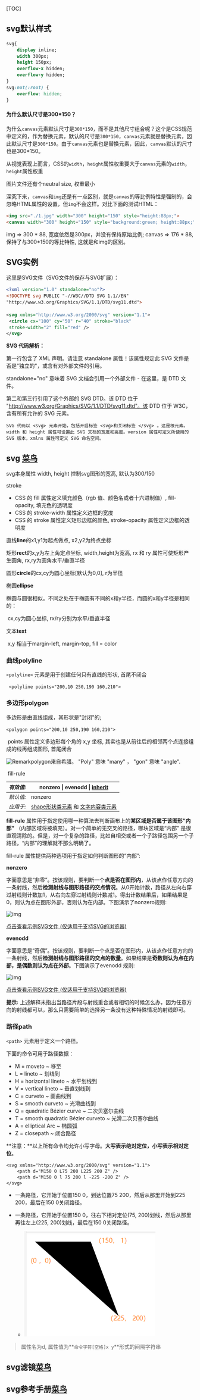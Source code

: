[TOC]

## svg默认样式

```css
svg{
    display inline;
    width 300px;
    height 150px;
    overflow-x hidden;
    overflow-y hidden;
}
svg:not(:root) {
    overflow: hidden;
}
```

#### 为什么默认尺寸是300*150？

为什么`canvas`元素默认尺寸是`300*150`，而不是其他尺寸组合呢？这个是CSS规范中定义的，作为替换元素，默认的尺寸是`300*150`，`canvas`元素就是替换元素，因此默认尺寸是`300*150`。由于`canvas`元素也是替换元素，因此，`canvas`默认的尺寸也是300*150。

从视觉表现上而言，CSS的`width`，`height`属性权重要大于`canvas`元素的`width`，`height`属性权重

图片文件还有个neutral size, 权重最小

深究下来，`canvas`和`img`还是有一点区别，就是`canvas`的等比例特性是强制的，会忽略HTML属性的设置，但`img`不会这样。对比下面的测试HTML：

```html
<img src="./1.jpg" width="300" height="150" style="height:88px;">
<canvas width="300" height="150" style="background:green; height:88px;"></canvas>
```

img => 300 * 88, 宽度依然是300px，并没有保持原始比例; canvas => 176 * 88, 保持了与300*150的等比特性, 这就是和img的区别。



## SVG实例

这里是SVG文件（SVG文件的保存与SVG扩展）：

```xml
<?xml version="1.0" standalone="no"?>
<!DOCTYPE svg PUBLIC "-//W3C//DTD SVG 1.1//EN"
"http://www.w3.org/Graphics/SVG/1.1/DTD/svg11.dtd">

<svg xmlns="http://www.w3.org/2000/svg" version="1.1">
 <circle cx="100" cy="50" r="40" stroke="black"
 stroke-width="2" fill="red" />
</svg>
```

**SVG 代码解析：**

第一行包含了 XML 声明。请注意 standalone 属性！该属性规定此 SVG 文件是否是"独立的"，或含有对外部文件的引用。

standalone="no" 意味着 SVG 文档会引用一个外部文件 - 在这里，是 DTD 文件。

第二和第三行引用了这个外部的 SVG DTD。该 DTD 位于 "http://www.w3.org/Graphics/SVG/1.1/DTD/svg11.dtd"。该 DTD 位于 W3C，含有所有允许的 SVG 元素。

`SVG 代码以 <svg> 元素开始，包括开启标签 <svg>和关闭标签 </svg> 。这是根元素。width 和 height 属性可设置此 SVG 文档的宽度和高度。version 属性可定义所使用的 SVG 版本，xmlns 属性可定义 SVG 命名空间。`



## svg [菜鸟](https://www.runoob.com/svg/svg-path.html)

svg本身属性 width, height 控制svg图形的宽高, 默认为300/150

stroke

- CSS 的 fill 属性定义填充颜色（rgb 值、颜色名或者十六进制值）, fill-opacity, 填充色的透明度
- CSS 的 stroke-width 属性定义边框的宽度
- CSS 的 stroke 属性定义矩形边框的颜色, stroke-opacity 属性定义边框的透明度

直线**line**的x1,y1为起点做点, x2,y2为终点坐标

矩形**rect**的x,y为左上角定点坐标, width,height为宽高, rx 和 ry 属性可使矩形产生圆角, rx,ry为圆角水平/垂直半径

圆形**circle**的cx,cy为圆心坐标[默认为0,0], r为半径

椭圆**ellipse**

​	椭圆与圆很相似。不同之处在于椭圆有不同的x和y半径，而圆的x和y半径是相同的：

​	cx,cy为圆心坐标, rx/ry分别为水平/垂直半径

文本**text**

​	x,y 相当于margin-left, margin-top, fill = color

### 曲线**polyline**

`<polyline>` 元素是用于创建任何只有直线的形状, 首尾不闭合

` <polyline points="200,10 250,190 160,210">`



### 多边形**polygon** 

多边形是由直线组成，其形状是"封闭"的; 

`<polygon points="200,10 250,190 160,210">`

​	points 属性定义多边形每个角的 x,y 坐标, 其实也是从前往后的相邻两个点连接组成的线再组成图形, 首尾闭合

![Remark](https://www.runoob.com/images/lamp.gif)polygon来自希腊。 "Poly" 意味 "many" ， "gon" 意味 "angle".

​	fill-rule

| *有效值:* | nonzero \| evenodd \| [inherit](http://www.w3.org/TR/2008/REC-CSS2-20080411/cascade.html#value-def-inherit) |
| --------- | ------------------------------------------------------------ |
| *默认值:* | nonzero                                                      |
| *应用于:* | [shape形状类元素](http://www.w3.org/TR/SVG/intro.html#TermShape) 和 [文字内容类元素](http://www.w3.org/TR/SVG/intro.html#TermTextContentElement) |

**fill-rule** 属性用于指定使用哪一种算法去判断画布上的**某区域是否属于该图形“内部”** （内部区域将被填充）。对一个简单的无交叉的路径，哪块区域是“内部” 是很直观清除的。但是，对一个复杂的路径，比如自相交或者一个子路径包围另一个子路径，“内部”的理解就不那么明确了。

fill-rule 属性提供两种选项用于指定如何判断图形的“内部”:

**nonzero**

字面意思是“非零”。按该规则，要判断一个**点是否在图形内**，从该点作任意方向的一条射线，然后**检测射线与图形路径的交点情况**。从0开始计数，路径从左向右穿过射线则计数加1，从右向左穿过射线则计数减1。得出计数结果后，如果结果是0，则认为点在图形外部，否则认为在内部。下图演示了nonzero规则:

![img](https://www.runoob.com/wp-content/uploads/2017/09/fillrule-nonzero.png)

[点击查看示例SVG文件 (仅适用于支持SVG的浏览器)](https://c.runoob.com/codedemo/3633)

**evenodd**

字面意思是“奇偶”。按该规则，要判断一个点是否在图形内，从该点作任意方向的一条射线，然后**检测射线与图形路径的交点的数量**。如果结果是**奇数则认为点在内部，是偶数则认为点在外部**。下图演示了evenodd 规则:

![img](https://www.runoob.com/wp-content/uploads/2017/09/fillrule-evenodd.png)

[点击查看示例SVG文件 (仅适用于支持SVG的浏览器)](https://c.runoob.com/codedemo/3634)

**提示:** 上述解释未指出当路径片段与射线重合或者相切的时候怎么办，因为任意方向的射线都可以，那么只需要简单的选择另一条没有这种特殊情况的射线即可。



### 路径path

`<path>` 元素用于定义一个路径。

下面的命令可用于路径数据：

- M = moveto ~ 移至
- L = lineto ~ 划线到
- H = horizontal lineto ~ 水平划线到
- V = vertical lineto ~ 垂直划线到
- C = curveto ~ 画曲线到
- S = smooth curveto ~ 光滑曲线到
- Q = quadratic Bézier curve ~ 二次贝塞尔曲线
- T = smooth quadratic Bézier curveto ~ 光滑二次贝塞尔曲线
- A = elliptical Arc ~ 椭圆弧
- Z = closepath ~ 闭合路径

**注意：**以上所有命令均允许小写字母。**大写表示绝对定位，小写表示相对定位**。

```
<svg xmlns="http://www.w3.org/2000/svg" version="1.1">
    <path d="M150 0 L75 200 L225 200 Z" />
    <path d="M150 0 l 75 200 l -225 -200 Z" />
</svg>
```

- 一条路径，它开始于位置150 0，到达位置75 200，然后从那里开始到225 200，最后在150 0关闭路径。

- 一条路径，它开始于位置150 0，往右下相对定位(75, 200)划线，然后从那里再往左上(225, 200)划线，最后在150 0关闭路径。
  - ![image-20201123102751576](./imgs/image-20201123102751576.png)

> 属性名为d, 属性值为**`命令字符[空格]x y`**形式的间隔字符串





## svg滤镜[菜鸟](https://www.runoob.com/svg/svg-filters-intro.html)



## svg参考手册[菜鸟](https://www.runoob.com/svg/svg-reference.html)

